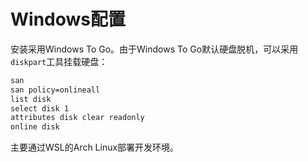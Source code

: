 # Windows配置

安装采用Windows To Go。由于Windows To Go默认硬盘脱机，可以采用`diskpart`工具挂载硬盘：

```txt
san
san policy=onlineall
list disk
select disk 1
attributes disk clear readonly
online disk
```

主要通过WSL的Arch Linux部署开发环境。
